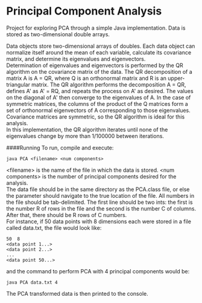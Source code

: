 Principal Component Analysis
============================

Project for exploring PCA through a simple Java implementation. Data is stored as two-dimensional double arrays.  

Data objects store two-dimensional arrays of doubles. Each data object can normalize itself around the mean of each variable, calculate its covariance matrix, and determine its eigenvalues and eigenvectors.  
Determination of eigenvalues and eigenvectors is performed by the QR algorithm on the covariance matrix of the data. The QR decomposition of a matrix A is A = QR, where Q is an orthonormal matrix and R is an upper-triangular matrix. The QR algorithm performs the decomposition A = QR, defines A' as A' = RQ, and repeats the process on A' as desired. The values on the diagonal of A' then converge to the eigenvalues of A. In the case of symmetric matrices, the columns of the product of the Q matrices form a set of orthonormal eigenvectors of A corresponding to those eigenvalues. Covariance matrices are symmetric, so the QR algorithm is ideal for this analysis.  
In this implementation, the QR algorithm iterates until none of the eigenvalues change by more than 1/100000 between iterations.

####Running
To run, compile and execute:  

    java PCA <filename> <num components>

\<filename\> is the name of the file in which the data is stored. \<num components\> is the number of principal components desired for the analysis.  
The data file should be in the same directory as the PCA.class file, or else the <filename> parameter should navigate to the true location of the file. All numbers in the file should be tab-delimited. The first line should be two ints: the first is the number R of rows in the file and the second is the number C of columns. After that, there should be R rows of C numbers.  
For instance, if 50 data points with 8 dimensions each were stored in a file called data.txt, the file would look like:  

    50  8
    <data point 1...>
    <data point 2...>
    ...
    <data point 50...>
  
and the command to perform PCA with 4 principal components would be:  

    java PCA data.txt 4

The PCA transformed data is then printed to the console.
